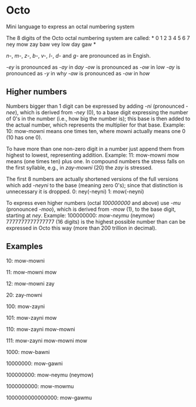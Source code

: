 # Octo
Mini language to express an octal numbering system

The 8 digits of the Octo octal numbering system are called:
*
 0   1   2   3   4   5   6   7
ney mow zay baw vey low day gaw
*

*n-*, *m-*, *z-*, *b-*, *v-*, *l-*, *d-* and *g-* are pronounced as in Engish.

*-ey* is pronounced as *-ay* in d*ay*
*-ow* is pronounced as *-ow* in l*ow*
*-ay* is pronounced as *-y* in wh*y*
*-aw* is pronounced as *-ow* in h*ow*

## Higher numbers

Numbers bigger than 1 digit can be expressed by adding *-ni* (pronounced *-nee*), which is derived from *-ney* (0), to a base digit expressing the number of 0's in the number (i.e., how big the number is); this base is then added to the actual number, which represents the multiplier for that base. Example:
10: mow-mowni
means one times ten, where mowni actually means one 0 (10 has one 0).

To have more than one non-zero digit in a number just append them from highest to lowest, representing addition. Example:
11: mow-mowni mow
means (one times ten) plus one.
In compound numbers the stress falls on the first syllable, e.g., in *zay-mowni* (20) the *zay* is stressed.

The first 8 numbers are actually shortened versions of the full versions which add *-neyni* to the base (meaning zero 0's); since that distinction is unnecessary it is dropped. 
0: ney(-neyni)
1: mow(-neyni)

To express even higher numbers (octal *100000000* and above) use *-mu* (pronounced *-moo*), which is derived from *-mow* (1), to the base digit, starting at *ney*. Example: 
100000000: *mow-neymu* (neymow)
7777777777777777 (16 digits) is the highest possible number than can be expressed in Octo this way (more than 200 trillion in decimal).

## Examples

10: mow-mowni

11: mow-mowni mow

12: mow-mowni zay

20: zay-mowni

100: mow-zayni

101: mow-zayni mow

110: mow-zayni mow-mowni

111: mow-zayni mow-mowni mow

1000: mow-bawni

10000000: mow-gawni

100000000: mow-neymu (neymow)

1000000000: mow-mowmu

1000000000000000: mow-gawmu
